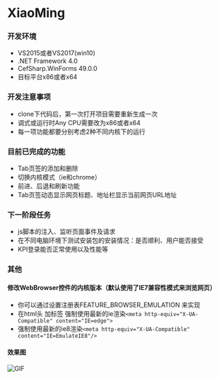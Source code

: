 # XiaoMing
### 开发环境
- VS2015或者VS2017(win10)
- .NET Framework 4.0
- CefSharp.WinForms 49.0.0
- 目标平台x86或者x64
### 开发注意事项
- clone下代码后，第一次打开项目需要重新生成一次
- 调式或运行时Any CPU需要改为x86或者x64
- 每一项功能都要分别考虑2种不同内核下的运行
### 目前已完成的功能
- Tab页签的添加和删除
- 切换内核模式（ie和chrome）
- 前进、后退和刷新功能
- Tab页签动态显示网页标题、地址栏显示当前网页URL地址
### 下一阶段任务
- js脚本的注入、监听页面事件及请求
- 在不同电脑环境下测试安装包的安装情况：是否顺利、用户能否接受
- KPI登录能否正常使用以及性能等
### 其他
#### 修改WebBrowser控件的内核版本（默认使用了IE7兼容性模式来浏览网页）
- 你可以通过设置注册表FEATURE_BROWSER_EMULATION 来实现
- 在html头 加标签 强制使用最新的ie渲染```<meta http-equiv="X-UA-Compatible" content="IE=edge">```
- 强制使用最新的ie8渲染```<meta http-equiv="X-UA-Compatible" content="IE=EmulateIE8"/>```
#### 效果图
![GIF](http://upload-images.jianshu.io/upload_images/2763951-d3022e2bf16950fa.gif?imageMogr2/auto-orient/strip) 

